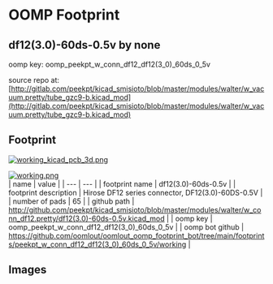 # OOMP Footprint  
## df12(3.0)-60ds-0.5v  by none  
  
oomp key: oomp_peekpt_w_conn_df12_df12(3_0)_60ds_0_5v  
  
source repo at: [http://gitlab.com/peekpt/kicad_smisioto/blob/master/modules/walter/w_vacuum.pretty/tube_gzc9-b.kicad_mod](http://gitlab.com/peekpt/kicad_smisioto/blob/master/modules/walter/w_vacuum.pretty/tube_gzc9-b.kicad_mod)  
## Footprint  
  
[![working_kicad_pcb_3d.png](working_kicad_pcb_3d_600.png)](working_kicad_pcb_3d.png)  
  
[![working.png](working_600.png)](working.png)  
| name | value | 
| --- | --- | 
| footprint name | df12(3.0)-60ds-0.5v | 
| footprint description | Hirose DF12 series connector, DF12(3.0)-60DS-0.5V | 
| number of pads | 65 | 
| github path | http://github.com/peekpt/kicad_smisioto/blob/master/modules/walter/w_conn_df12.pretty/df12(3.0)-60ds-0.5v.kicad_mod | 
| oomp key | oomp_peekpt_w_conn_df12_df12(3_0)_60ds_0_5v | 
| oomp bot github | https://github.com/oomlout/oomlout_oomp_footprint_bot/tree/main/footprints/peekpt_w_conn_df12_df12(3_0)_60ds_0_5v/working | 
## Images  
